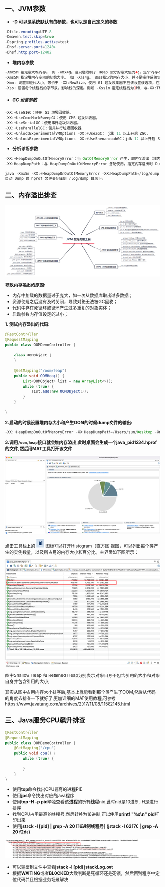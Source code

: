 ## 一、JVM参数

- **-D 可以是系统默认有的参数，也可以是自己定义的参数**

```java
-Dfile.encoding=UTF-8
-Dmaven.test.skip=true
-Dspring.profiles.active=test
-Dhsf.server.port=12404
-Dhsf.http.port=12402
```

- **堆内存参数**

```java
-Xmx5M 指定最大堆内存。 如 -Xmx4g。这只是限制了 Heap 部分的最大值为4g。这个内存不包括栈内存，也不包括堆外使用的内存，默认是物理内存的1/4。
-Xms5M 指定堆内存空间的初始大小。 如 -Xms4g。 而且指定的内存大小，并不是操作系统实际分配的初始值，而是 GC 先规划好，用到才分配。 专用服务器上需要保持 –Xms 和 –Xmx 一致，否则应用刚启动可能就有好几个FullGC。当两者配置不一致时，堆内存扩容可能会导致性能抖动，默认是物理内存的1/64。
-Xmn: 设置年轻代大小，等价于 -XX:NewSize，使用 G1 垃圾收集器不应该设置该选项，在其他的某些业务场景下可以设置。官方建议设置为 -Xmx 的 1/2 ~ 1/4。
-Xss：设置每个线程栈的字节数，影响栈的深度。例如 -Xss1m 指定线程栈为1MB，与-XX:ThreadStackSize=1m 等价。
```

- ##### GC 设置参数

```java
-XX:+UseG1GC：使用 G1 垃圾回收器。
-XX:+UseConcMarkSweepGC：使用 CMS 垃圾回收器。
-XX:+UseSerialGC：使用串行垃圾回收器。
-XX:+UseParallelGC：使用并行垃圾回收器。
-XX:+UnlockExperimentalVMOptions -XX:+UseZGC： jdk 11 以上开启 ZGC.
-XX:+UnlockExperimentalVMOptions -XX:+UseShenandoahGC：jdk 12 以上开启 ShenandoahGC。
```

- **分析诊断参数**

```java
-XX:+HeapDumpOnOutOfMemoryError：当 OutOfMemoryError 产生，即内存溢出（堆内存或持久代/元空间) 时，自动 Dump 堆内存。
-XX:HeapDumpPath：与 HeapDumpOnOutOfMemoryError 搭配使用，指定内存溢出时 Dump 文件的目录。如果没有指定则默认为启动 Java 程序的工作目录。
```

```java
java -Xmx5m -XX:+HeapDumpOnOutOfMemoryError -XX:HeapDumpPath=/log/dump HeapOOM
自动 Dump 的 hprof 文件会存储到 /log/dump 目录下。
```

## 二、内存溢出排查

![JVM 故障处理工具](../../../assets/img/jvm-07.png)

**导致内存溢出的原因:**

- 内存中加载的数据量过于庞大，如一次从数据库取出过多数据；
- 资源使用之后没有及时关闭，导致对象无法被GC回收；
- 代码中存在死循环或循环产生过多重复的对象实体；
- 启动参数内存值设定的过小；

**1. 测试内存溢出的代码:**

```java
@RestController
@RequestMapping
public class OOMDemoController {

    class OOMObject {
    }

    @GetMapping("/oom/heap")
    public void OOMHeap() {
        List<OOMObject> list = new ArrayList<>();
        while (true) {
            list.add(new OOMObject());
        }
    }

}
```

**2.启动的时候设置堆内存大小和产生OOM的时候dump文件的输出:**

```java
-XX:+HeapDumpOnOutOfMemoryError -XX:HeapDumpPath=/Users/sun/Desktop -Xms10m -Xmx50m
```

**3.调用`/oom/heap`接口就会堆内存溢出,此时桌面会生成一个java_pid1234.hprof的文件,然后用MAT工具打开该文件**

![image-20230301104537009](../../../assets/img/oom-02.png)

点击工具栏上的 ![Histogram](../../../assets/img/oom-03.png) 图标可以打开Histogram（直方图)视图，可以列出每个类产生的实例数量，以及所占用的内存大小和百分比。主界面如下图所示：

![image-20230301105148632](../../../assets/img/oom-04.png)

图中Shallow Heap 和 Retained Heap分别表示对象自身不包含引用的大小和对象自身并包含引用的大小;

其实从图中占用内存大小排序后,基本上就能看到那个类产生了OOM,然后从代码的角度去排查一下就好了,更加详细的MAT使用教程,可参考https://www.javatang.com/archives/2017/11/08/11582145.html

## 三、Java服务CPU飙升排查

```java
@RestController
@RequestMapping
public class OOMDemoController {
    @GetMapping("/cpu")
    public void cpu() {
        while (true) {

        }
    }
}
```

- 使用**top**命令找出CPU最高的进程PID
- 使用**jps**命令找出对应的java程序
- 使用**top -H -p pid**单独查看该**进程**的所有**线程**nid,此时nid是10进制,-H是进行排序
- 找到CPU占用最高的线程号,然后转换为16进制,可以使用**printf "%x\n" pid**打印出来
- 使用**jstack -l [pid] | grep  -A 20 [16进制线程号] (jstack -l 62170 | grep -A 20 f2da)**

![image-20230301121106592](../../../assets/img/cpu-01.png)

- 可以输出到文件中查看**jstack -l [pid]  jstackLog.out**
- 根据**WAITING**或者**BLOCKED**大致判断是死循环还是死锁，然后回到程序中定位代码并且根据业务场景解决

